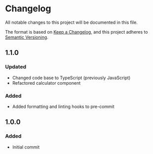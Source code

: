 # Changelog

All notable changes to this project will be documented in this file.

The format is based on [Keep a Changelog](https://keepachangelog.com/en/1.0.0/),
and this project adheres to [Semantic Versioning](https://semver.org/).

## 1.1.0

### Updated

- Changed code base to TypeScript (previously JavaScript)
- Refactored calculator component

### Added

- Added formatting and linting hooks to pre-commit

## 1.0.0

### Added

- Initial commit

